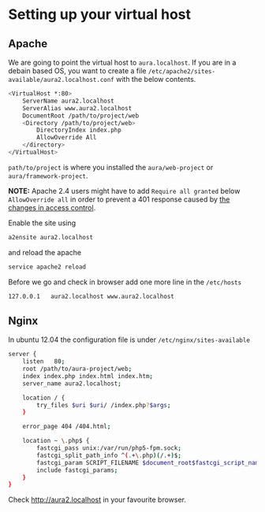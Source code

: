 # Setting up your virtual host

## Apache

We are going to point the virtual host to `aura.localhost`.
If you are in a debain based OS, you want to create a file
`/etc/apache2/sites-available/aura2.localhost.conf` with the below contents.

```bash
<VirtualHost *:80>
    ServerName aura2.localhost
    ServerAlias www.aura2.localhost
    DocumentRoot /path/to/project/web
    <Directory /path/to/project/web>
        DirectoryIndex index.php
        AllowOverride All
    </directory>
</VirtualHost>
```

`path/to/project` is where you installed the `aura/web-project` or
`aura/framework-project`.

**NOTE:** Apache 2.4 users might have to add `Require all granted` below `AllowOverride all` in order to prevent a 401 response caused by [the changes in access control](https://httpd.apache.org/docs/2.4/upgrading.html#access).

Enable the site using

```bash
a2ensite aura2.localhost
```

and reload the apache

```bash
service apache2 reload
```

Before we go and check in browser add one more line in the `/etc/hosts`

```bash
127.0.0.1   aura2.localhost www.aura2.localhost
```

## Nginx

In ubuntu 12.04 the configuration file is under `/etc/nginx/sites-available`

```bash
server {
    listen   80;
    root /path/to/aura-project/web;
    index index.php index.html index.htm;
    server_name aura2.localhost;

    location / {
        try_files $uri $uri/ /index.php?$args;
    }

    error_page 404 /404.html;

    location ~ \.php$ {
        fastcgi_pass unix:/var/run/php5-fpm.sock;
        fastcgi_split_path_info ^(.+\.php)(/.+)$;
        fastcgi_param SCRIPT_FILENAME $document_root$fastcgi_script_name;
        include fastcgi_params;
    }
}
```

Check http://aura2.localhost in your favourite browser.
